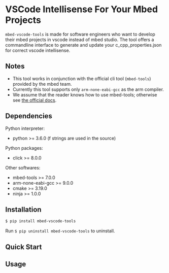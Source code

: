 
# VSCode Intellisense For Your Mbed Projects

`mbed-vscode-tools` is made for software engineers who want to develop their mbed projects in vscode instead of mbed studio.
The tool offers a commandline interface to generate and update your c_cpp_properties.json for correct vscode intellisense.

## Notes

* This tool works in conjunction with the official cli tool (`mbed-tools`) provided by the mbed team.
* Currently this tool supports only `arm-none-eabi-gcc` as the arm compiler.
* We assume that the reader knows how to use mbed-tools; otherwise see [the official docs](https://os.mbed.com/docs/mbed-os/v6.15/build-tools/use.html). 

## Dependencies

Python interpreter:

* python >= 3.6.0 (f strings are used in the source)

Python packages:

* click >= 8.0.0

Other softwares:

* mbed-tools >= 7.0.0
* arm-none-eabi-gcc >= 9.0.0
* cmake >= 3.19.0
* ninja >= 1.0.0

## Installation

```bash
$ pip install mbed-vscode-tools
```

Run `$ pip uninstall mbed-vscode-tools` to uninstall.

## Quick Start

## Usage
